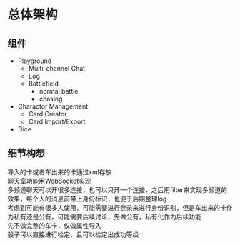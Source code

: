 # 总体架构

## 组件
- Playground 
    - Multi-channel Chat
    - Log
    - Battlefield
        - normal battle
        - chasing
- Charactor Management
    - Card Creator
    - Card Import/Export
- Dice


## 细节构想
导入的卡或者车出来的卡通过xml存放  
聊天室功能用WebSocket实现  
多频道聊天可以开很多连接，也可以只开一个连接，之后用filter来实现多频道的效果，每个人的消息前带上身份标识，也便于后期整理log  
考虑到可能有很多人使用，可能需要进行登录来进行身份识别，但是车出来的卡作为私有还是公有，可能需要后续讨论，先做公有，私有化作为后续功能  
先不做完整的车卡，仅做属性导入  
骰子可以直接进行检定，且可以检定出成功等级